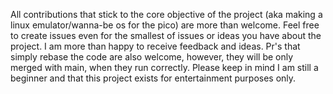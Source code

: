 All contributions that stick to the core objective of the project (aka making a linux emulator/wanna-be os for the pico) are more than welcome.
Feel free to create issues even for the smallest of issues or ideas you have about the project. I am more than happy to receive feedback and ideas.
Pr's that simply rebase the code are also welcome, however, they will be only merged with main, when they run correctly.
Please keep in mind I am still a beginner and that this project exists for entertainment purposes only.
